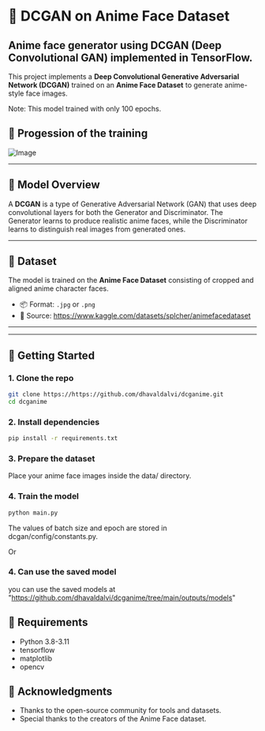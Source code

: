 # 🎨 DCGAN on Anime Face Dataset
## Anime face generator using DCGAN (Deep Convolutional GAN) implemented in TensorFlow.

This project implements a **Deep Convolutional Generative Adversarial Network (DCGAN)** trained on an **Anime Face Dataset** to generate anime-style face images.

Note: This model trained with only 100 epochs. 

## 🎥 Progession of the training

  ![Image](https://github.com/user-attachments/assets/0fa13e36-475c-4b26-a165-d8ee4d4e4a20)
  
---

## 🧠 Model Overview

A **DCGAN** is a type of Generative Adversarial Network (GAN) that uses deep convolutional layers for both the Generator and Discriminator. The Generator learns to produce realistic anime faces, while the Discriminator learns to distinguish real images from generated ones.

---

## 📁 Dataset

The model is trained on the **Anime Face Dataset** consisting of cropped and aligned anime character faces.  

- 📦 Format: `.jpg` or `.png`
- 🔗 Source: https://www.kaggle.com/datasets/splcher/animefacedataset

---

---

## 🚀 Getting Started

### 1. Clone the repo

```bash
git clone https://https://github.com/dhavaldalvi/dcganime.git
cd dcganime
```

### 2. Install dependencies

```bash
pip install -r requirements.txt
```

### 3. Prepare the dataset

Place your anime face images inside the data/ directory.

### 4. Train the model

```bash
python main.py
```
The values of batch size and epoch are stored in dcgan/config/constants.py.

Or

### 4. Can use the saved model

you can use the saved models at "https://github.com/dhavaldalvi/dcganime/tree/main/outputs/models"


## 📌 Requirements
- Python 3.8-3.11
- tensorflow
- matplotlib
- opencv

## 🙌 Acknowledgments

- Thanks to the open-source community for tools and datasets.
- Special thanks to the creators of the Anime Face dataset.
